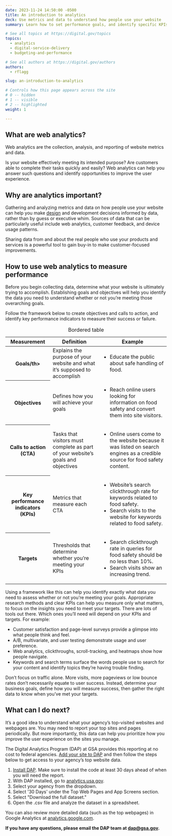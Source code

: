 ```yaml
---
date: 2023-11-24 14:50:00 -0500
title: An introduction to analytics
deck: Use metrics and data to understand how people use your website
summary: Learn how to set performance goals, and identify specific KPIs and targets to measure and meet them, using web analytics.

# See all topics at https://digital.gov/topics
topics:
  - analytics
  - digital-service-delivery
  - budgeting-and-performance

# See all authors at https://digital.gov/authors
authors:
  - rflagg

slug: an-introduction-to-analytics

# Controls how this page appears across the site
# 0 -- hidden
# 1 -- visible
# 2 -- highlighted
weight: 1

---
```


## What are web analytics?

Web analytics are the collection, analysis, and reporting of website metrics and data.

Is your website effectively meeting its intended purpose? Are customers able to complete their tasks quickly and easily? Web analytics can help you answer such questions and identify opportunities to improve the user experience.

## Why are analytics important?

Gathering and analyzing metrics and data on how people use your website can help you make [design](https://digital.gov/topics/design/) and development decisions informed by data, rather than by guess or executive whim. Sources of data that can be particularly useful include web analytics, customer feedback, and device usage patterns.

Sharing data from and about the real people who use your products and services is a powerful tool to gain buy-in to make customer-focused improvements.

## How to use web analytics to measure performance

Before you begin collecting data, determine what your website is ultimately trying to accomplish. Establishing goals and objectives will help you identify the data you need to understand whether or not you’re meeting those overarching goals.

Follow the framework below to create objectives and calls to action, and identify key performance indicators to measure their success or failure.

<table class="usa-table">
  <caption>
    Bordered table
  </caption>
  <thead>
    <tr>
      <th scope="col">Measurement</th>
      <th scope="col">Definition</th>
      <th scope="col">Example</th>
    </tr>
  </thead>
  <tbody>
    <tr>
      <th scope="row">Goals/th>
      <td>
        Explains the purpose of your website and what it’s supposed to accomplish
      </td>
      <td><ul> <li> Educate the public about safe handling of food. </li></ul> </td>
    </tr>
    <tr>
      <th scope="row">Objectives</th>
      <td>
        Defines how you will achieve your goals
      </td>
      <td><ul> <li> Reach online users looking for information on food safety and convert them into site visitors.</li></ul></td>
    </tr>
    <tr>
      <th scope="row">Calls to action (CTA)</th>
      <td>
        Tasks that visitors must complete as part of your website’s goals and objectives
      </td>
      <td><ul> <li> Online users come to the website because it was listed on search engines as a credible source for food safety content.</li></ul></td>
    </tr>
    <tr>
      <th scope="row">Key performance indicators (KPIs)</th>
      <td>
        Metrics that measure each CTA
      </td>
      <td> <ul> <li> Website’s search clickthrough rate for keywords related to food safety.</li> <li> Search visits to the website for keywords related to food safety.</li> </ul></td>
    </tr>
    <tr>
      <th scope="row">Targets</th>
      <td>
        Thresholds that determine whether you’re meeting your KPIs
      </td>
      <td> <ul> <li> Search clickthrough rate in queries for food safety should be no less than 10%.</li><li> Search visits show an increasing trend.</li> </ul> </td>
    </tr>
  </tbody>
</table>

Using a framework like this can help you identify exactly what data you need to assess whether or not you’re meeting your goals. Appropriate research methods and clear KPIs can help you measure only what matters, to focus on the insights you need to meet your targets. There are lots of tools out there. Which ones you’ll need will depend on your KPIs and targets. For example:

* Customer satisfaction and page-level surveys provide a glimpse into what people think and feel.
* A/B, multivariate, and user testing demonstrate usage and user preference.
* Web analytics, clickthroughs, scroll-tracking, and heatmaps show how people navigate.
* Keywords and search terms surface the words people use to search for your content and identify topics they’re having trouble finding.

Don’t focus on traffic alone. More visits, more pageviews or low bounce rates don’t necessarily equate to user success. Instead, determine your business goals, define how you will measure success, then gather the right data to know when you’ve met your targets.

## What can I do next?

It’s a good idea to understand what your agency’s top-visited websites and webpages are. You may need to report your top sites and pages periodically. But more importantly, this data can help you prioritize how you improve the user experience on the sites you manage.

The Digital Analytics Program (DAP) at GSA provides this reporting at no cost to federal agencies. [Add your site to DAP](https://digital.gov/guides/dap/add-your-site-dap/) and then follow the steps below to get access to your agency’s top website data.

1. [Install DAP](https://digital.gov/guides/dap/add-your-site-dap/). Make sure to install the code at least 30 days ahead of when you will need the report.
2. With DAP installed, go to [analytics.usa.gov](https://analytics.usa.gov/).
3. Select your agency from the dropdown.
4. Select '30 Days' under the Top Web Pages and App Screens section.
5. Select "Download the full dataset."
6. Open the .csv file and analyze the dataset in a spreadsheet.

You can also review more detailed data (such as the top webpages) in Google Analytics at [analytics.google.com](https://analytics.google.com).

**If you have any questions, please email the DAP team at [dap@gsa.gov](mailto:dap@gsa.gov).**
